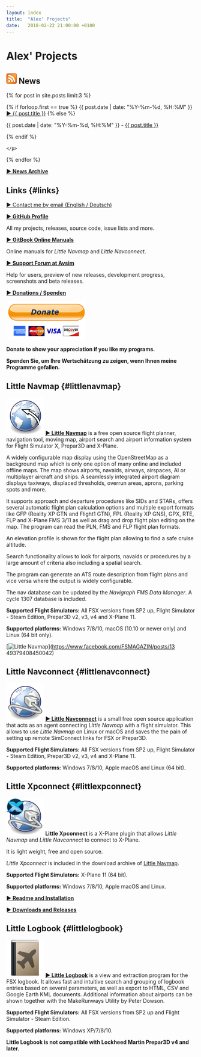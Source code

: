 ```yaml
---
layout: index
title:  "Alex' Projects"
date:   2018-02-22 21:00:00 +0100
---
```


# Alex' Projects

## [![RSS Feed](assets/images/feed.png)](/feed.xml) News
<p>
  {% for post in site.posts limit:3 %}
    <p>
  {% if forloop.first == true %}
      <span class="bold">{{ post.date | date: "%Y-%m-%d, %H:%M" }} <a href="{{ site.baseurl }}{{ post.url }}"><span class="bold">► {{ post.title }}</span></a></span>
    {% else %}
      <p>{{ post.date | date: "%Y-%m-%d, %H:%M" }} - <a href="{{ site.baseurl }}{{ post.url }}">{{ post.title }}</a></p>
    {% endif %}

    </p>
  {% endfor %}
</p>

[**► News Archive**](archive.html)

## Links {#links}

<a href="albar 965 AT mail box DOT org"
   rel="nofollow"
   onclick="this.href='mailto:' + 'albar' + '965' + '@' + 'mailbox' + '.' + 'org'"
   onmouseleave="this.href='albar 965 AT mail box DOT org'"><span class="bold">► Contact me by email (English / Deutsch)</span></a>

[**► GitHub Profile**](https://github.com/albar965)

All my projects, releases, source code, issue lists and more.

[**► GitBook Online Manuals**](https://www.gitbook.com/@albar965)

Online manuals for _Little Navmap_ and _Little Navconnect_.

[**► Support Forum at
Avsim**](http://www.avsim.com/forum/780-little-navmap-little-navconnect-little-logbook-support-forum
)

Help for users, preview of new releases, development progress, screenshots and beta releases.

[**► Donations / Spenden**](donate.html)

[![Donate](assets/images/donate.png)](donate.html)

**Donate to show your appreciation if you like my programs.**

**Spenden Sie, um Ihre Wertschätzung zu zeigen, wenn Ihnen meine Programme gefallen.**

## Little Navmap {#littlenavmap}

[![Little Navmap](assets/images/navroute.png)](littlenavmap.html) [**► Little
Navmap**](littlenavmap.html) is a free open source flight planner, navigation tool, moving map,
airport search and airport information system for Flight Simulator X, Prepar3D and X-Plane.

A widely configurable map display using the OpenStreetMap as a background map which is only one
option of many online and included offline maps. The map shows airports, navaids, airways,
airspaces, AI or multiplayer aircraft and ships. A seamlessly integrated airport diagram displays
taxiways, displaced thresholds, overrun areas, aprons, parking spots and more.

It supports approach and departure procedures like SIDs and STARs, offers several automatic flight
plan calculation options and multiple export formats like GFP \(Reality XP GTN and Flight1 GTN\),
FPL \(Reality XP GNS\), GPX, RTE, FLP and X-Plane FMS 3/11 as well as
drag and drop flight plan editing on the map. The program can read the PLN, FMS and FLP flight plan
formats.

An elevation profile is shown for the flight plan allowing to find a safe cruise altitude.

Search functionality allows to look for airports, navaids or procedures by a large amount of
criteria also including a spatial search.

The program can generate an ATS route description from flight plans and vice versa where the output is widely configurable.

The nav database can be updated by the _Navigraph FMS Data Manager_. A cycle 1307 database is included.

**Supported Flight Simulators:** All FSX versions from SP2 up, Flight Simulator - Steam Edition,
Prepar3D v2, v3, v4 and X-Plane 11.

**Supported platforms:** Windows 7/8/10, macOS \(10.10 or newer only\) and Linux \(64 bit only\).

[![Little
Navmap](assets/images/Tipp_FSMagazin_D_Neu_2014_50.png)](https://www.facebook.com/FSMAGAZIN/posts/13
49379408450042)


## Little Navconnect {#littlenavconnect}

[![Little Navconnect](assets/images/navconnect.png)](littlenavconnect.html) [**► Little
Navconnect**](littlenavconnect.html) is a
small free open source application that acts as an agent connecting *Little Navmap* with a flight
simulator. This allows to use *Little Navmap*
on Linux or macOS and saves the the pain of setting up remote SimConnect links for FSX or Prepar3D.

**Supported Flight Simulators:** All FSX versions from SP2 up, Flight Simulator - Steam Edition,
Prepar3D v2, v3, v4 and X-Plane 11.

**Supported platforms:** Windows 7/8/10, Apple macOS and Linux \(64 bit\).

## Little Xpconnect {#littlexpconnect}

![Little Xpconnect](assets/images/xpnavconnect.png) **Little Xpconnect** is a X-Plane plugin that
allows *Little Navmap* and *Little Navconnect* to connect to X-Plane.

It is light weight, free and open source.

*Little Xpconnect* is included in the download archive of [Little Navmap](littlenavmap.html).

**Supported Flight Simulators:** X-Plane 11 \(64 bit\).

**Supported platforms:** Windows 7/8/10, Apple macOS and Linux.

[**► Readme and
Installation**](https://github.com/albar965/littlexpconnect/blob/release/1.0/README.txt)

[**► Downloads and Releases**](https://github.com/albar965/littlexpconnect/releases)

## Little Logbook {#littlelogbook}

[![Little Logbook](assets/images/logbook.png)](littlelogbook.html) [**► Little
Logbook**](littlelogbook.html) is a view and extraction program
for the FSX logbook. It allows fast and intuitive search and grouping of logbook entries based on
several parameters, as well as export to HTML,
CSV and Google Earth KML documents. Additional information about airports can be shown together
with the MakeRunways Utility by Peter Dowson.

**Supported Flight Simulators:** All FSX versions from SP2 up and Flight Simulator - Steam Edition.

**Supported platforms:** Windows XP/7/8/10.

**Little Logbook is not compatible with Lockheed Martin Prepar3D v4 and later.**

